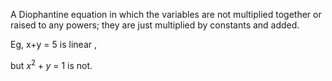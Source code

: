 A Diophantine equation in which the variables are not multiplied
together or raised to any powers; they are just multiplied by constants
and added.

Eg, x+y = 5 is linear ,

but $x^{2}+y$ = 1 is not.
